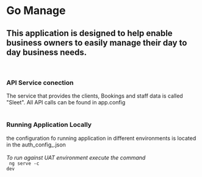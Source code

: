# Go Manage

## This application is designed to help enable business owners to easily manage their day to day business needs. 
<br />

### __API Service conection__

The service that provides the clients, Bookings and staff data is called "Sleet". All API calls can be found in 
app.config<br /><br />


### __Running Application Locally__
the configuration fo running application in different environments is located in the auth_config_<env>.json
<br /><br />
_To run against UAT environment execute the command_
<br />
<code> ng serve -c dev



